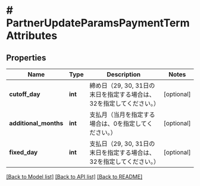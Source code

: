 # # PartnerUpdateParamsPaymentTermAttributes

## Properties

Name | Type | Description | Notes
------------ | ------------- | ------------- | -------------
**cutoff_day** | **int** | 締め日（29, 30, 31日の末日を指定する場合は、32を指定してください。） | [optional]
**additional_months** | **int** | 支払月（当月を指定する場合は、0を指定してください。） | [optional]
**fixed_day** | **int** | 支払日（29, 30, 31日の末日を指定する場合は、32を指定してください。） | [optional]

[[Back to Model list]](../../README.md#models) [[Back to API list]](../../README.md#endpoints) [[Back to README]](../../README.md)
